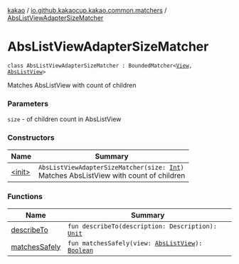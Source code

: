 [kakao](../../index.md) / [io.github.kakaocup.kakao.common.matchers](../index.md) / [AbsListViewAdapterSizeMatcher](./index.md)

# AbsListViewAdapterSizeMatcher

`class AbsListViewAdapterSizeMatcher : BoundedMatcher<`[`View`](https://developer.android.com/reference/android/view/View.html)`, `[`AbsListView`](https://developer.android.com/reference/android/widget/AbsListView.html)`>`

Matches AbsListView with count of children

### Parameters

`size` - of children count in AbsListView

### Constructors

| Name | Summary |
|---|---|
| [&lt;init&gt;](-init-.md) | `AbsListViewAdapterSizeMatcher(size: `[`Int`](https://kotlinlang.org/api/latest/jvm/stdlib/kotlin/-int/index.html)`)`<br>Matches AbsListView with count of children |

### Functions

| Name | Summary |
|---|---|
| [describeTo](describe-to.md) | `fun describeTo(description: Description): `[`Unit`](https://kotlinlang.org/api/latest/jvm/stdlib/kotlin/-unit/index.html) |
| [matchesSafely](matches-safely.md) | `fun matchesSafely(view: `[`AbsListView`](https://developer.android.com/reference/android/widget/AbsListView.html)`): `[`Boolean`](https://kotlinlang.org/api/latest/jvm/stdlib/kotlin/-boolean/index.html) |
